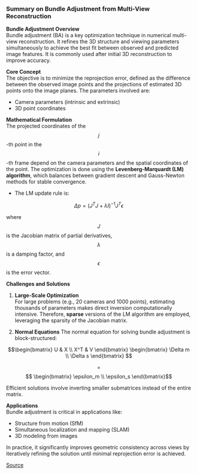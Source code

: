 ### Summary on Bundle Adjustment from Multi-View Reconstruction

**Bundle Adjustment Overview**  
Bundle adjustment (BA) is a key optimization technique in numerical multi-view reconstruction. It refines the 3D structure and viewing parameters simultaneously to achieve the best fit between observed and predicted image features. It is commonly used after initial 3D reconstruction to improve accuracy.

**Core Concept**  
The objective is to minimize the reprojection error, defined as the difference between the observed image points and the projections of estimated 3D points onto the image planes. The parameters involved are:
- Camera parameters (intrinsic and extrinsic)
- 3D point coordinates

**Mathematical Formulation**  
The projected coordinates of the $$j$$-th point in the $$i$$-th frame depend on the camera parameters and the spatial coordinates of the point. The optimization is done using the **Levenberg-Marquardt (LM) algorithm**, which balances between gradient descent and Gauss-Newton methods for stable convergence.

- The LM update rule is:

$$\Delta p = \left( J^T J + \lambda I \right)^{-1} J^T \epsilon$$

where $$J$$ is the Jacobian matrix of partial derivatives, $$\lambda$$ is a damping factor, and $$\epsilon$$ is the error vector.

**Challenges and Solutions**  
1. **Large-Scale Optimization**  
   For large problems (e.g., 20 cameras and 1000 points), estimating thousands of parameters makes direct inversion computationally intensive. Therefore, **sparse** versions of the LM algorithm are employed, leveraging the sparsity of the Jacobian matrix.
   
2. **Normal Equations**
   The normal equation for solving bundle adjustment is block-structured:

$$\begin{bmatrix} U & X \\ 
X^T & V 
\end{bmatrix}
\begin{bmatrix}
\Delta m \\
\Delta s
\end{bmatrix} $$

$$ = $$ $$
\begin{bmatrix} 
\epsilon_m \\ 
\epsilon_s 
\end{bmatrix}$$


Efficient solutions involve inverting smaller submatrices instead of the entire matrix.

**Applications**  
Bundle adjustment is critical in applications like:
- Structure from motion (SfM)
- Simultaneous localization and mapping (SLAM)
- 3D modeling from images

In practice, it significantly improves geometric consistency across views by iteratively refining the solution until minimal reprojection error is achieved.


[Source](https://www.youtube.com/watch?v=lmj2Jk5tl60)
